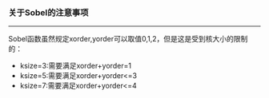 ### 关于Sobel的注意事项
***
Sobel函数虽然规定xorder,yorder可以取值0,1,2，但是这是受到核大小的限制的：
* ksize=3:需要满足xorder+yorder=1
* ksize=5:需要满足xorder+yorder<=3
* ksize=7:需要满足xorder+yorder<=4
